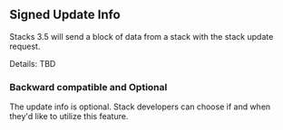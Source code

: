 ## Signed Update Info

Stacks 3.5 will send a block of data from a stack with the stack update request.

Details: TBD

### Backward compatible and Optional

The update info is optional. Stack developers can choose if and when they'd like to utilize this feature.
